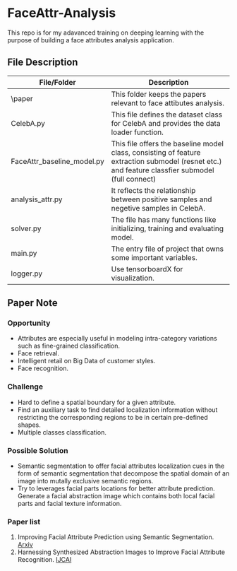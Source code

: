# FaceAttr-Analysis
This repo is for my adavanced training on deeping learning with the purpose of building a face attributes analysis application.

## File Description

| File/Folder | Description |
| ----------- | ----------- |
| \paper | This folder keeps the papers relevant to face attibutes analysis.|
| CelebA.py | This file defines the dataset class for CelebA and provides the data loader function. |
| FaceAttr_baseline_model.py | This file offers the baseline model class, consisting of feature extraction submodel (resnet etc.) and feature classfier submodel (full connect)|
|analysis_attr.py | It reflects the relationship between positive samples and negetive samples in CelebA.|
|solver.py|The file has many functions like initializing, training and evaluating model.|
|main.py| The entry file of project that owns some important variables.|
| logger.py | Use tensorboardX for visualization. |

## Paper Note
### Opportunity
* Attributes are especially  useful in modeling intra-category variations such as fine-grained classification.
* Face retrieval.
* Intelligent retail on Big Data of customer styles.
* Face recognition.
### Challenge
* Hard to define a spatial boundary for a given attribute.
* Find an auxiliary task to find detailed localization information without restricting the corresponding regions to be in certain pre-defined shapes.
* Multiple classes classification.
### Possible Solution
* Semantic segmentation to offer facial attributes localization cues in the form of semantic segmentation that decompose the spatial domain of an image into mutally exclusive semantic regions.
* Try to leverages facial parts locations for better attribute prediction. Generate a facial abstraction image which contains both local facial parts and facial texture information. 

### Paper list
1. Improving Facial Attribute Prediction using Semantic Segmentation. [Arxiv](https://arxiv.org/abs/1704.08740)
2. Harnessing Synthesized Abstraction Images to Improve Facial Attribute
Recognition. [IJCAI](https://www.ijcai.org/proceedings/2018/102)


